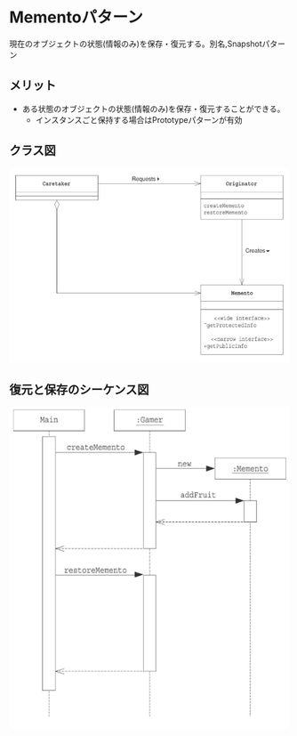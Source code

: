 # Mementoパターン

現在のオブジェクトの状態(情報のみ)を保存・復元する。別名,Snapshotパターン

## メリット
* ある状態のオブジェクトの状態(情報のみ)を保存・復元することができる。
  - インスタンスごと保持する場合はPrototypeパターンが有効


## クラス図

![](./クラス図.png)

## 復元と保存のシーケンス図

![](./シーケンス図.png)